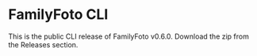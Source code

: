 # FamilyFoto CLI

This is the public CLI release of FamilyFoto v0.6.0.
Download the zip from the Releases section.
